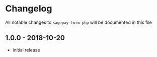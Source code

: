 # Changelog

All notable changes to `sagepay-form-php` will be documented in this file

## 1.0.0 - 2018-10-20

- initial release
